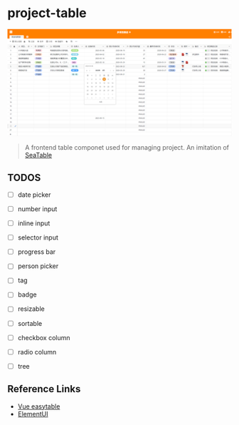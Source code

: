 # project-table

![seatable](./image/seatable.png)

> A frontend table componet used for managing project. An imitation of [SeaTable](https://seatable.cn/)

## TODOS

- [ ] date picker
- [ ] number input
- [ ] inline input
- [ ] selector input
- [ ] progress bar
- [ ] person picker
- [ ] tag
- [ ] badge
- [ ] resizable
- [ ] sortable
- [ ] checkbox column
- [ ] radio column
- [ ] tree


## Reference Links

- [Vue easytable](https://happy-coding-clans.github.io/vue-easytable/#/en/demo)
- [ElementUI](https://github.com/ElemeFE/element)
